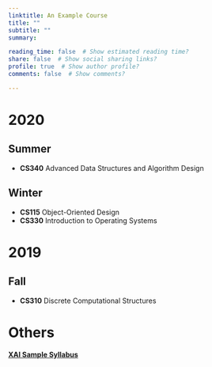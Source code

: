 ```yaml
---
linktitle: An Example Course
title: ""
subtitle: ""
summary: 

reading_time: false  # Show estimated reading time?
share: false  # Show social sharing links?
profile: true  # Show author profile?
comments: false  # Show comments?

---
```


# 2020

## Summer
<!-- * [CS340 Advanced Data Structures and Algorithm Design ](../cs340) -->
* **CS340** Advanced Data Structures and Algorithm Design


## Winter
<!-- * [CS115 Object-Oriented Design](../cs115)
* [CS330 Introduction to Operating Systems](../cs330) -->
* **CS115** Object-Oriented Design
* **CS330** Introduction to Operating Systems

# 2019

## Fall
<!-- * [CS310 Discrete Computational Structures](../cs310) -->
* **CS310** Discrete Computational Structures

# Others

[**XAI Sample Syllabus**](../../media/XAI.pdf)
